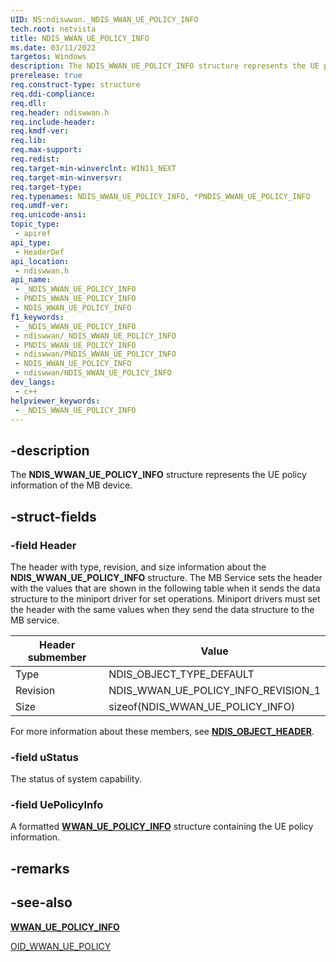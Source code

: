 ```yaml
---
UID: NS:ndiswwan._NDIS_WWAN_UE_POLICY_INFO
tech.root: netvista
title: NDIS_WWAN_UE_POLICY_INFO
ms.date: 03/11/2022
targetos: Windows
description: The NDIS_WWAN_UE_POLICY_INFO structure represents the UE policy information of the MB device.
prerelease: true
req.construct-type: structure
req.ddi-compliance: 
req.dll: 
req.header: ndiswwan.h
req.include-header: 
req.kmdf-ver: 
req.lib: 
req.max-support: 
req.redist: 
req.target-min-winverclnt: WIN11_NEXT
req.target-min-winversvr: 
req.target-type: 
req.typenames: NDIS_WWAN_UE_POLICY_INFO, *PNDIS_WWAN_UE_POLICY_INFO
req.umdf-ver: 
req.unicode-ansi: 
topic_type:
 - apiref
api_type:
 - HeaderDef
api_location:
 - ndiswwan.h
api_name:
 - _NDIS_WWAN_UE_POLICY_INFO
 - PNDIS_WWAN_UE_POLICY_INFO
 - NDIS_WWAN_UE_POLICY_INFO
f1_keywords:
 - _NDIS_WWAN_UE_POLICY_INFO
 - ndiswwan/_NDIS_WWAN_UE_POLICY_INFO
 - PNDIS_WWAN_UE_POLICY_INFO
 - ndiswwan/PNDIS_WWAN_UE_POLICY_INFO
 - NDIS_WWAN_UE_POLICY_INFO
 - ndiswwan/NDIS_WWAN_UE_POLICY_INFO
dev_langs:
 - c++
helpviewer_keywords:
 - _NDIS_WWAN_UE_POLICY_INFO
---
```


## -description

The **NDIS_WWAN_UE_POLICY_INFO** structure represents the UE policy information of the MB device.


## -struct-fields

### -field Header

The header with type, revision, and size information about the **NDIS_WWAN_UE_POLICY_INFO** structure. The MB Service sets the header with the values that are shown in the following table when it sends the data structure to the miniport driver for set operations. Miniport drivers must set the header with the same values when they send the data structure to the MB service.

| Header submember | Value |
| --- | --- |
| Type | NDIS_OBJECT_TYPE_DEFAULT |
| Revision | NDIS_WWAN_UE_POLICY_INFO_REVISION_1 |
| Size | sizeof(NDIS_WWAN_UE_POLICY_INFO) |

For more information about these members, see [**NDIS_OBJECT_HEADER**](/objectheader/ns-objectheader-ndis_object_header.md).

### -field uStatus

The status of system capability. 

### -field UePolicyInfo

A formatted [**WWAN_UE_POLICY_INFO**](../wwan/ns-wwan-wwan_ue_policy_info.md) structure containing the UE policy information. 

## -remarks

## -see-also

[**WWAN_UE_POLICY_INFO**](../wwan/ns-wwan-wwan_ue_policy_info.md)

[OID_WWAN_UE_POLICY](/windows-hardware/drivers/network/oid-wwan-ue-policy)